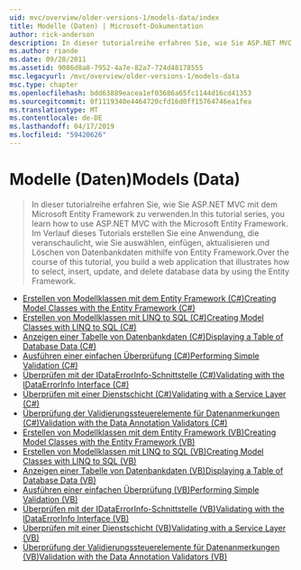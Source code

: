 ```yaml
---
uid: mvc/overview/older-versions-1/models-data/index
title: Modelle (Daten) | Microsoft-Dokumentation
author: rick-anderson
description: In dieser tutorialreihe erfahren Sie, wie Sie ASP.NET MVC mit dem Microsoft Entity Framework zu verwenden. Im Verlauf dieses Tutorials erstellen Sie eine Webanwendung...
ms.author: riande
ms.date: 09/28/2011
ms.assetid: 9086d8a8-7952-4a7e-82a7-724d48178555
msc.legacyurl: /mvc/overview/older-versions-1/models-data
msc.type: chapter
ms.openlocfilehash: bdd63889eacea1ef03686a65fc1144d16cd41353
ms.sourcegitcommit: 0f1119340e4464720cfd16d0ff15764746ea1fea
ms.translationtype: MT
ms.contentlocale: de-DE
ms.lasthandoff: 04/17/2019
ms.locfileid: "59420626"
---
```

# <a name="models-data"></a><span data-ttu-id="7551f-104">Modelle (Daten)</span><span class="sxs-lookup"><span data-stu-id="7551f-104">Models (Data)</span></span>

> <span data-ttu-id="7551f-105">In dieser tutorialreihe erfahren Sie, wie Sie ASP.NET MVC mit dem Microsoft Entity Framework zu verwenden.</span><span class="sxs-lookup"><span data-stu-id="7551f-105">In this tutorial series, you learn how to use ASP.NET MVC with the Microsoft Entity Framework.</span></span> <span data-ttu-id="7551f-106">Im Verlauf dieses Tutorials erstellen Sie eine Anwendung, die veranschaulicht, wie Sie auswählen, einfügen, aktualisieren und Löschen von Datenbankdaten mithilfe von Entity Framework.</span><span class="sxs-lookup"><span data-stu-id="7551f-106">Over the course of this tutorial, you build a web application that illustrates how to select, insert, update, and delete database data by using the Entity Framework.</span></span>


- [<span data-ttu-id="7551f-107">Erstellen von Modellklassen mit dem Entity Framework (C#)</span><span class="sxs-lookup"><span data-stu-id="7551f-107">Creating Model Classes with the Entity Framework (C#)</span></span>](creating-model-classes-with-the-entity-framework-cs.md)
- [<span data-ttu-id="7551f-108">Erstellen von Modellklassen mit LINQ to SQL (C#)</span><span class="sxs-lookup"><span data-stu-id="7551f-108">Creating Model Classes with LINQ to SQL (C#)</span></span>](creating-model-classes-with-linq-to-sql-cs.md)
- [<span data-ttu-id="7551f-109">Anzeigen einer Tabelle von Datenbankdaten (C#)</span><span class="sxs-lookup"><span data-stu-id="7551f-109">Displaying a Table of Database Data (C#)</span></span>](displaying-a-table-of-database-data-cs.md)
- [<span data-ttu-id="7551f-110">Ausführen einer einfachen Überprüfung (C#)</span><span class="sxs-lookup"><span data-stu-id="7551f-110">Performing Simple Validation (C#)</span></span>](performing-simple-validation-cs.md)
- [<span data-ttu-id="7551f-111">Überprüfen mit der IDataErrorInfo-Schnittstelle (C#)</span><span class="sxs-lookup"><span data-stu-id="7551f-111">Validating with the IDataErrorInfo Interface (C#)</span></span>](validating-with-the-idataerrorinfo-interface-cs.md)
- [<span data-ttu-id="7551f-112">Überprüfen mit einer Dienstschicht (C#)</span><span class="sxs-lookup"><span data-stu-id="7551f-112">Validating with a Service Layer (C#)</span></span>](validating-with-a-service-layer-cs.md)
- [<span data-ttu-id="7551f-113">Überprüfung der Validierungssteuerelemente für Datenanmerkungen (C#)</span><span class="sxs-lookup"><span data-stu-id="7551f-113">Validation with the Data Annotation Validators (C#)</span></span>](validation-with-the-data-annotation-validators-cs.md)
- [<span data-ttu-id="7551f-114">Erstellen von Modellklassen mit dem Entity Framework (VB)</span><span class="sxs-lookup"><span data-stu-id="7551f-114">Creating Model Classes with the Entity Framework (VB)</span></span>](creating-model-classes-with-the-entity-framework-vb.md)
- [<span data-ttu-id="7551f-115">Erstellen von Modellklassen mit LINQ to SQL (VB)</span><span class="sxs-lookup"><span data-stu-id="7551f-115">Creating Model Classes with LINQ to SQL (VB)</span></span>](creating-model-classes-with-linq-to-sql-vb.md)
- [<span data-ttu-id="7551f-116">Anzeigen einer Tabelle von Datenbankdaten (VB)</span><span class="sxs-lookup"><span data-stu-id="7551f-116">Displaying a Table of Database Data (VB)</span></span>](displaying-a-table-of-database-data-vb.md)
- [<span data-ttu-id="7551f-117">Ausführen einer einfachen Überprüfung (VB)</span><span class="sxs-lookup"><span data-stu-id="7551f-117">Performing Simple Validation (VB)</span></span>](performing-simple-validation-vb.md)
- [<span data-ttu-id="7551f-118">Überprüfen mit der IDataErrorInfo-Schnittstelle (VB)</span><span class="sxs-lookup"><span data-stu-id="7551f-118">Validating with the IDataErrorInfo Interface (VB)</span></span>](validating-with-the-idataerrorinfo-interface-vb.md)
- [<span data-ttu-id="7551f-119">Überprüfen mit einer Dienstschicht (VB)</span><span class="sxs-lookup"><span data-stu-id="7551f-119">Validating with a Service Layer (VB)</span></span>](validating-with-a-service-layer-vb.md)
- [<span data-ttu-id="7551f-120">Überprüfung der Validierungssteuerelemente für Datenanmerkungen (VB)</span><span class="sxs-lookup"><span data-stu-id="7551f-120">Validation with the Data Annotation Validators (VB)</span></span>](validation-with-the-data-annotation-validators-vb.md)
